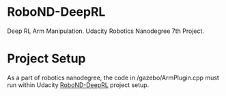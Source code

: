 
# RoboND-DeepRL
Deep RL Arm Manipulation. Udacity Robotics Nanodegree 7th Project.

# Project Setup
As a part of robotics nanodegree, the code in /gazebo/ArmPlugin.cpp must run within Udacity [RoboND-DeepRL](https://github.com/udacity/RoboND-DeepRL-Project) project setup.

